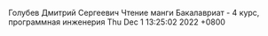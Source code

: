 Голубев Дмитрий Сергеевич
Чтение манги
Бакалавриат - 4 курс, программная инженерия
Thu Dec 1 13:25:02 2022 +0800
